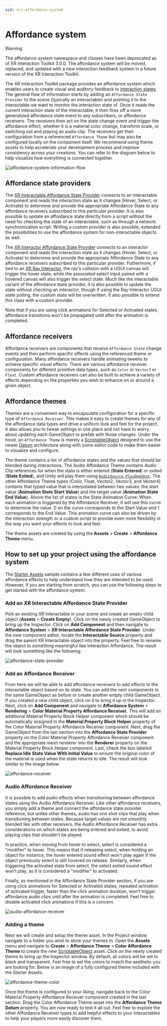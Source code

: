 ```yaml
---
uid: xri-affordance-system
---
```

# Affordance system

> [!WARNING]
> The affordance system namespace and classes have been deprecated as of XR Interaction Toolkit 3.0.0. The affordance system will be moved, replaced, and updated with a new interaction feedback system in a future version of the XR Interaction Toolkit.

The XR Interaction Toolkit package provides an affordance system which enables users to create visual and auditory feedback to [interaction states](architecture.md#states). The general flow of information starts by adding an `Affordance State Provider` to the scene (typically an interactable) and pointing it to the interactable we want to monitor the interaction state of. Once it reads the current interaction state of the interactable, it then fires off a more generalized affordance state event to any subscribers, or affordance receivers. The receivers then act on the state change event and trigger the affordance effect, whether it is a material color change, transform scale, or switching out and playing an audio clip. The receivers get their configuration from a referenced `Affordance Theme` but may also be configured locally on the component itself. We recommend using theme assets to help accelerate your development process and improve consistency across your creations. You can refer to the diagram below to help visualize how everything is connected together.

![affordance-system-information-flow](images/affordance-system-information-flow.svg)

## Affordance state providers

The [XR Interactable Affordance State Provider](xr-interactable-affordance-state-provider.md) connects to an interactable component and reads the interaction state as it changes (Hover, Select, or Activate) to determine and provide the appropriate Affordance State to any affordance receivers subscribed to this particular provider. It is also possible to update an affordance state directly from a script without the need for checking the state of an interactable, such as through a network synchronization script. Writing a custom provider is also possible, extended the possibilities to use the affordance system for non-interactable objects as well.

The [XR Interactor Affordance State Provider](xr-interactor-affordance-state-provider.md) connects to an interactor component and reads the interaction state as it changes (Hover, Select, or Activate) to determine and provide the appropriate Affordance State to any affordance receivers subscribed to this particular provider. Futhermore, if tied to an [XR Ray Interactor](xr-ray-interactor.md), the ray's collision with a UGUI canvas will trigger the hover state, while the associated select input paired with a hovered canvas will also trigger the select state. Much like the interactable variant of the affordance state provider, it is also possible to update the state without checking an interactor, though if using the Ray Interactor UGUI state polling, the custom state will be overwritten. It also possible to extend this class with a custom provider.

Note that if you are using click animations for Selected or Activated states, affordance transitions won't be propagated until after the animation is completed.

## Affordance receivers

Affordance receivers are components that receive `Affordance State` change events and then perform specific effects using the referenced theme or configuration. Many affordance receivers handle animating tweens to achieve specific visual effects. There are various affordance receiver components for different primitive data types, such as `Color` or `Vector3` or `Float`. Custom affordance receivers can also be built to achieve a variety of effects depending on the properties you wish to enhance on or around a given object.

## Affordance themes

Themes are a convenient way to encapsulate configuration for a specific type of `Affordance Receiver`. This makes it easy to create themes for any of the affordance data types and drive a uniform look and feel for the project. It also allows you to tweak settings in one place and not have to worry about updating each GameObject or prefab with those changes. Under the hood, an `Affordance Theme` is merely a [ScriptableObject](https://docs.unity3d.com/Manual/class-ScriptableObject.html) designed to use the newer [Datum](https://docs.unity3d.com/Packages/com.unity.xr.core-utils@2.2/api/Unity.XR.CoreUtils.Datums.Datum-1.html) architecture along with some editor code to make them easier to visualize and configure.

The theme contains a list of affordance states and the values that should be blended during interactions. The Audio Affordance Theme contains Audio Clip references for when the state is either entered (**State Entered**) or exited (**State Exited**), and Unity will play them using [`AudioSource.PlayOneShot`](https://docs.unity3d.com/ScriptReference/AudioSource.PlayOneShot.html). The other Affordance Theme types (Color, Float, Vector2, Vector3, and Vector4) contains that typed value that is interpolated between two values: the start value (**Animation State Start Value**) and the target value (**Animation State End Value**). Above the list of states is the State Animation Curve. When each animation is triggered by the Affordance Receiver, it will use this curve to determine the value. 0 on the curve corresponds to the Start Value and 1 corresponds to the End Value. This animation curve can also be driven by the interaction strength or a custom script to provide even more flexibility in the way you want your effects to look and feel.

The theme assets are created by using the **Assets** &gt; **Create** &gt; **Affordance Theme** menu.

## How to set up your project using the affordance system

The [Starter Assets](samples-starter-assets.md) sample contains a few different uses of various affordance effects to help understand how they are intended to be used. However, if you are starting from scratch, you can use the following steps to get started with the affordance system.

### Add an XR Interactable Affordance State Provider

Pick an existing XR Interactable in your scene and create an empty child object (**Assets** &gt; **Create Empty**). Click on the newly created GameObject to bring up the Inspector. Click on **Add Component** and then navigate to **Affordance System** &gt; **XR Interactable Affordance State Provider**. Under the new component editor, locate the **Interactable Source** property and drag the parent XR Interactable object into the property. Feel free to rename the object to something meaningful like Interaction Affordance. The result will look something like the following:

![affordance-state-provider](images/affordance-state-provider.png)

### Add an Affordance Receiver

From here we will be able to add affordance receivers to add effects to the interactable object based on its state. You can add the next components to the same GameObject as before or create another empty child GameObject. If you created a new child object, click on it to bring it up in the Inspector. Next, click on **Add Component** and navigate to **Affordance System** &gt; **Rendering** &gt; **Color Material Property Affordance Receiver**. This will add an additional Material Property Block Helper component which should be automatically assigned in the **Material Property Block Helper** property of the Color Material Property Affordance Receiver component. Next, drag the GameObject from the last section into the **Affordance State Provider** property on the Color Material Property Affordance Receiver component and the appropriate mesh renderer into the **Renderer** property on the Material Property Block Helper component. Last, check the box labeled **Replace Idle State Value With Initial Value** to ensure the original color of the material is used when the state returns to idle. The result will look similar to the image below.

![affordance-receiver](images/affordance-receiver.png)

### Audio Affordance Receiver

It is possible to add audio effects when transitioning between affordance states using the Audio Affordance Receiver.
Like other affordance receivers, you simply add a theme and connect the affordance state provider reference, but unlike other themes, audio has one shot clips that play when transitioning between states. Because target values are not smoothly blended like with other receivers, the Audio Affordance Receiver has extra considerations on which states are being entered and exited, to avoid playing clips that shouldn't be played.

In practice, when moving from hover to select, select is considered a "modifier" to hover. This means that if releasing select, when holding an object for instance, the hover entered sound effect won't play again if the object previously select is still hovered on release. Similarly, when triggering the activated state from select, the select exited sound effect won't play, as it is considered a "modifier" to activated.

Finally, as mentioned in the Affordance State Provider section, if you are using click animations for Selected or Activated states, repeated activation of activated trigger, faster than the click animation duration, won't trigger affordance audio clips until after the animation is completed. Feel free to disable activated click animations if this is a concern.

![audio-affordance-receiver](images/audio-affordance-receiver.png)

### Adding a theme

Next we will create and setup the theme asset. In the Project window, navigate to a folder you wish to store your themes in. Open the **Assets** menu and navigate to **Create** &gt; **Affordance Theme** &gt; **Color Affordance Theme** to create the new [ScriptableObject](https://docs.unity3d.com/Manual/class-ScriptableObject.html) asset. Click on the newly created theme to bring up the Inspector window. By default, all colors will be set to black and transparent. Feel free to set the colors to match the aesthetic you are looking for. Below is an image of a fully configured theme included with the Starter Assets.

![affordance-theme-color](images/affordance-theme-color.png)

Once the theme is configured to your liking, navigate back to the Color Material Property Affordance Receiver component created in the last section. Drag the Color Affordance Theme asset into the **Affordance Theme Datum** property. You are now ready to test it all out. Feel free to explore the other Affordance Receiver types to add helpful effects to your Interactables to help your players more easily discover them.